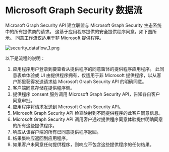 # <a name="microsoft-graph-security-data-flow"></a>Microsoft Graph Security 数据流

Microsoft Graph Security API 建立联盟与 Microsoft Graph Security 生态系统中的所有提供商的请求。 这基于应用程序提供的安全提供程序同意，如下图所示。 同意工作流仅适用于非 Microsoft 提供程序。

![security_dataflow_1.png](./images/security_dataflow_1.png)

以下是流程的说明：

1. 应用程序用户登录到要查看从提供程序的同意窗体的提供程序应用程序。 此同意表单体验或 UI 由提供程序拥有，仅适用于非 Microsoft 提供程序，以从客户那里获得发送请求给 Microsoft Graph Security API 的明确同意。
2. 客户端同意存储在提供程序侧。
3. 提供程序 consent 服务调用 Microsoft Graph Security API，告知各自客户同意审批。
4. 应用程序将请求发送到 Microsoft Graph Security API。
5. Microsoft Graph Security API 检查映射到不同提供程序的此客户同意信息。
6. Microsoft Graph Security API 调用客户通过提供程序同意体验提供明确同意的所有这些提供程序。
7. 响应从该客户端的所有已同意提供程序返回。
8. 结果集响应返回到应用程序。
9. 如果客户未同意任何提供程序，则响应不包含这些提供程序的任何结果。
